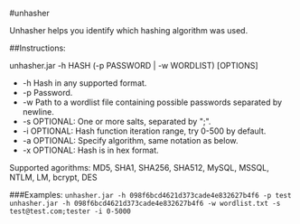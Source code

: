 #unhasher

Unhasher helps you identify which hashing algorithm was used.

##Instructions:

unhasher.jar -h HASH (-p PASSWORD | -w WORDLIST) [OPTIONS]

* -h    Hash in any supported format.
* -p    Password.
* -w    Path to a wordlist file containing possible passwords separated by newline.
* -s    OPTIONAL: One or more salts, separated by ";".
* -i    OPTIONAL: Hash function iteration range, try 0-500 by default.
* -a    OPTIONAL: Specify algorithm, same notation as below.
* -x    OPTIONAL: Hash is in hex format.

Supported agorithms: MD5, SHA1, SHA256, SHA512, MySQL, MSSQL, NTLM, LM, bcrypt, DES

###Examples:
`unhasher.jar -h 098f6bcd4621d373cade4e832627b4f6 -p test`
`unhasher.jar -h 098f6bcd4621d373cade4e832627b4f6 -w wordlist.txt -s test@test.com;tester -i 0-5000`
